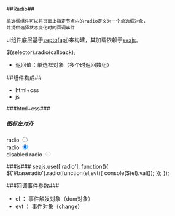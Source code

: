 
##Radio##

	单选框组件可以将页面上指定节点内的radio定义为一个单选框对象，
	并提供选择状态变化时的回调事件

ui组件底层基于[zepto](https://github.com/madrobby/zepto)([api](http://www.css88.com/doc/zeptojs_api/))来构建，其加载依赖于[seajs](http://seajs.org/docs/)。

$(selector).radio(callback);

*	返回值：单选框对象（多个时返回数组）

##组件构成##
* html+css
* js

###html+css###
	<div class="ui-content" id="baseradio">
		<div class="ui-content" id="baseradio">
            <h5 class="ui-content-padded">图标左对齐</h5>
            <div class="ui-card">
                <form class="ui-input-group">
                    <div class="ui-input-row ui-radio ui-left" >
                        <label>radio</label>
                        <input name="radio1" type="radio" value="0">
                    </div>
                    <div class="ui-input-row ui-radio ui-left">
                        <label>radio</label>
                        <input  name="radio1" type="radio" value="1" checked>
                    </div>
                    <div class="ui-input-row ui-radio ui-left" >
                        <label>disabled radio</label>
                        <input name="radio1" type="radio" value="2" disabled="disabled">
                    </div>
                </form>
            </div>
		</div>


###js###
		 seajs.use(['radio'], function(){
            $('#baseradio').radio(function(el,evt){
                    console($(el).val());
                });
        });

###回调事件参数###

*	el ： 事件触发对象（dom对象）
*	evt ： 事件对象（change）